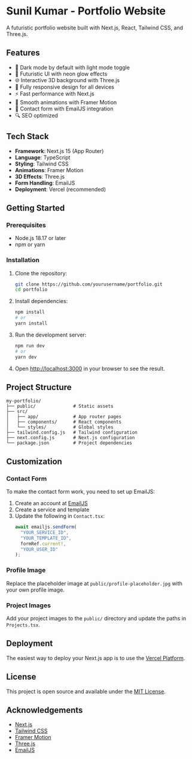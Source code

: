 # Sunil Kumar - Portfolio Website

A futuristic portfolio website built with Next.js, React, Tailwind CSS, and Three.js.

## Features

- 🌙 Dark mode by default with light mode toggle
- 🎨 Futuristic UI with neon glow effects
- 🌐 Interactive 3D background with Three.js
- 📱 Fully responsive design for all devices
- ⚡ Fast performance with Next.js
- 🔄 Smooth animations with Framer Motion
- 📝 Contact form with EmailJS integration
- 🔍 SEO optimized

## Tech Stack

- **Framework**: Next.js 15 (App Router)
- **Language**: TypeScript
- **Styling**: Tailwind CSS
- **Animations**: Framer Motion
- **3D Effects**: Three.js
- **Form Handling**: EmailJS
- **Deployment**: Vercel (recommended)

## Getting Started

### Prerequisites

- Node.js 18.17 or later
- npm or yarn

### Installation

1. Clone the repository:
   ```bash
   git clone https://github.com/yourusername/portfolio.git
   cd portfolio
   ```

2. Install dependencies:
   ```bash
   npm install
   # or
   yarn install
   ```

3. Run the development server:
   ```bash
   npm run dev
   # or
   yarn dev
   ```

4. Open [http://localhost:3000](http://localhost:3000) in your browser to see the result.

## Project Structure

```
my-portfolio/
├── public/              # Static assets
├── src/
│   ├── app/             # App router pages
│   ├── components/      # React components
│   └── styles/          # Global styles
├── tailwind.config.js   # Tailwind configuration
├── next.config.js       # Next.js configuration
└── package.json         # Project dependencies
```

## Customization

### Contact Form

To make the contact form work, you need to set up EmailJS:

1. Create an account at [EmailJS](https://www.emailjs.com/)
2. Create a service and template
3. Update the following in `Contact.tsx`:
   ```typescript
   await emailjs.sendForm(
     "YOUR_SERVICE_ID",
     "YOUR_TEMPLATE_ID",
     formRef.current!,
     "YOUR_USER_ID"
   );
   ```

### Profile Image

Replace the placeholder image at `public/profile-placeholder.jpg` with your own profile image.

### Project Images

Add your project images to the `public/` directory and update the paths in `Projects.tsx`.

## Deployment

The easiest way to deploy your Next.js app is to use the [Vercel Platform](https://vercel.com/new).

## License

This project is open source and available under the [MIT License](LICENSE).

## Acknowledgements

- [Next.js](https://nextjs.org/)
- [Tailwind CSS](https://tailwindcss.com/)
- [Framer Motion](https://www.framer.com/motion/)
- [Three.js](https://threejs.org/)
- [EmailJS](https://www.emailjs.com/)
